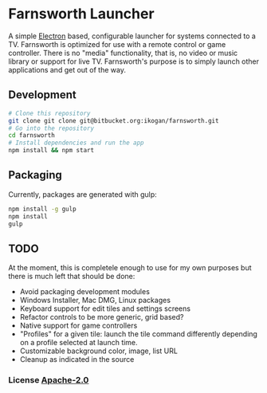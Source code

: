 # Farnsworth Launcher

A simple [Electron](http://electron.atom.io/) based,
configurable launcher for systems connected to a TV. Farnsworth
is optimized for use with a remote control or game controller. There is no
"media" functionality, that is, no video or music library or support for
live TV. Farnsworth's purpose is to simply launch other applications and
get out of the way.

## Development

```bash
# Clone this repository
git clone git clone git@bitbucket.org:ikogan/farnsworth.git
# Go into the repository
cd farnsworth
# Install dependencies and run the app
npm install && npm start
```

## Packaging

Currently, packages are generated with gulp:

```bash
npm install -g gulp
npm install
gulp
```

## TODO

At the moment, this is completele enough to use for my own purposes but there
is much left that should be done:

-   Avoid packaging development modules
-   Windows Installer, Mac DMG, Linux packages
-   Keyboard support for edit tiles and settings screens
-   Refactor controls to be more generic, grid based?
-   Native support for game controllers
-   "Profiles" for a given tile: launch the tile command differently
    depending on a profile selected at launch time.
-   Customizable background color, image, list URL
-   Cleanup as indicated in the source

### License [Apache-2.0](LICENSE.md)
